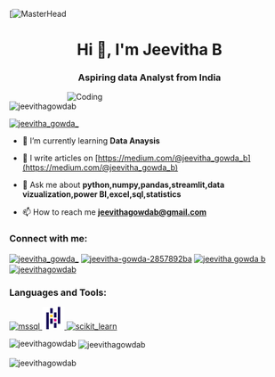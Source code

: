 [![MasterHead](https://rhamadhanromly.blog.uma.ac.id/wp-content/uploads/sites/804/2023/04/big-data-science-analysis-business-technology-concept-virtual-screen-big-data-science-analysis-business-technology-concept-145015243.jpg)
<h1 align="center">Hi 👋, I'm Jeevitha B</h1>
<h3 align="center">Aspiring data Analyst from India</h3>

<img align="right" alt="Coding" width="400" src="https://camo.githubusercontent.com/571e1b07bd12a229e4655e0f584330c56076dd3ad02975293617479c29bb1f0f/68747470733a2f2f63646e2e6472696262626c652e636f6d2f75736572732f343035353439342f73637265656e73686f74732f31353231353735362f6d656469612f64326236366334636130313932616132366431303334343862336431353138622e676966">



<p align="left"> <img src="https://komarev.com/ghpvc/?username=jeevithagowdab&label=Profile%20views&color=0e75b6&style=flat" alt="jeevithagowdab" /> </p>

<p align="left"> <a href="https://twitter.com/jeevitha_gowda_" target="blank"><img src="https://img.shields.io/twitter/follow/jeevitha_gowda_?logo=twitter&style=for-the-badge" alt="jeevitha_gowda_" /></a> </p>

- 🌱 I’m currently learning **Data Anaysis**

- 📝 I  write articles on [https://medium.com/@jeevitha_gowda_b](https://medium.com/@jeevitha_gowda_b)

- 💬 Ask me about **python,numpy,pandas,streamlit,data vizualization,power BI,excel,sql,statistics**

- 📫 How to reach me **jeevithagowdab@gmail.com**

<h3 align="left">Connect with me:</h3>
<p align="left">
<a href="https://twitter.com/jeevitha_gowda_" target="blank"><img align="center" src="https://raw.githubusercontent.com/rahuldkjain/github-profile-readme-generator/master/src/images/icons/Social/twitter.svg" alt="jeevitha_gowda_" height="30" width="40" /></a>
<a href="https://linkedin.com/in/jeevitha-gowda-2857892ba" target="blank"><img align="center" src="https://raw.githubusercontent.com/rahuldkjain/github-profile-readme-generator/master/src/images/icons/Social/linked-in-alt.svg" alt="jeevitha-gowda-2857892ba" height="30" width="40" /></a>
<a href="https://medium.com/jeevitha gowda b" target="blank"><img align="center" src="https://raw.githubusercontent.com/rahuldkjain/github-profile-readme-generator/master/src/images/icons/Social/medium.svg" alt="jeevitha gowda b" height="30" width="40" /></a>
<a href="https://www.hackerrank.com/jeevithagowdab" target="blank"><img align="center" src="https://raw.githubusercontent.com/rahuldkjain/github-profile-readme-generator/master/src/images/icons/Social/hackerrank.svg" alt="jeevithagowdab" height="30" width="40" /></a>
</p>

<h3 align="left">Languages and Tools:</h3>
<p align="left"> <a href="https://www.microsoft.com/en-us/sql-server" target="_blank" rel="noreferrer"> <img src="https://www.svgrepo.com/show/303229/microsoft-sql-server-logo.svg" alt="mssql" width="40" height="40"/> </a> <a href="https://pandas.pydata.org/" target="_blank" rel="noreferrer"> <img src="https://raw.githubusercontent.com/devicons/devicon/2ae2a900d2f041da66e950e4d48052658d850630/icons/pandas/pandas-original.svg" alt="pandas" width="40" height="40"/> </a> <a href="https://scikit-learn.org/" target="_blank" rel="noreferrer"> <img src="https://upload.wikimedia.org/wikipedia/commons/0/05/Scikit_learn_logo_small.svg" alt="scikit_learn" width="40" height="40"/> </a> </p>

<p><img align="left" src="https://github-readme-stats.vercel.app/api/top-langs?username=jeevithagowdab&show_icons=true&locale=en&layout=compact" alt="jeevithagowdab" /></p>

<p>&nbsp;<img align="center" src="https://github-readme-stats.vercel.app/api?username=jeevithagowdab&show_icons=true&locale=en" alt="jeevithagowdab" /></p>

<p><img align="center" src="https://github-readme-streak-stats.herokuapp.com/?user=jeevithagowdab&" alt="jeevithagowdab" /></p>
